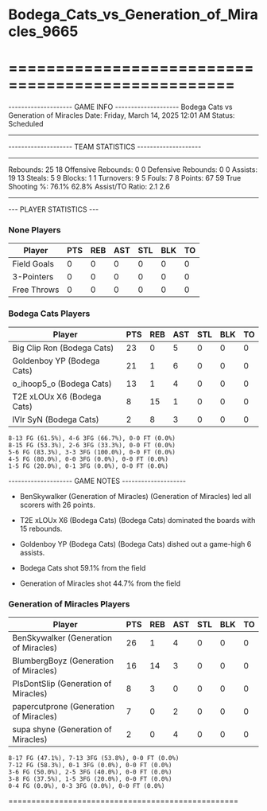 # Bodega_Cats_vs_Generation_of_Miracles_9665

==================================================
==================================================

-------------------- GAME INFO --------------------
Bodega Cats vs Generation of Miracles
Date: Friday, March 14, 2025 12:01 AM
Status: Scheduled

--------------------------------------------------

-------------------- TEAM STATISTICS --------------------

---------------------------------------------------------------------------
Rebounds:                 25                        18
Offensive Rebounds:       0                         0
Defensive Rebounds:       0                         0
Assists:                  19                        13
Steals:                   5                         9
Blocks:                   1                         1
Turnovers:                9                         5
Fouls:                    7                         8
Points:                   67                        59
True Shooting %:          76.1%                     62.8%
Assist/TO Ratio:          2.1                       2.6

--------------------------------------------------

--- PLAYER STATISTICS ---

### None Players

|Player|PTS|REB|AST|STL|BLK|TO|
|---|---|---|---|---|---|---|
|Field Goals|0|0|0|0|0|0|
|3-Pointers|0|0|0|0|0|0|
|Free Throws|0|0|0|0|0|0|

### Bodega Cats Players

|Player|PTS|REB|AST|STL|BLK|TO|
|---|---|---|---|---|---|---|
|Big Clip Ron (Bodega Cats)|23|0|5|0|0|0|
|Goldenboy YP (Bodega Cats)|21|1|6|0|0|0|
|o_ihoop5_o (Bodega Cats)|13|1|4|0|0|0|
|T2E xLOUx X6 (Bodega Cats)|8|15|1|0|0|0|
|IVIr SyN (Bodega Cats)|2|8|3|0|0|0|

```
8-13 FG (61.5%), 4-6 3FG (66.7%), 0-0 FT (0.0%)
8-15 FG (53.3%), 2-6 3FG (33.3%), 0-0 FT (0.0%)
5-6 FG (83.3%), 3-3 3FG (100.0%), 0-0 FT (0.0%)
4-5 FG (80.0%), 0-0 3FG (0.0%), 0-0 FT (0.0%)
1-5 FG (20.0%), 0-1 3FG (0.0%), 0-0 FT (0.0%)
```

-------------------- GAME NOTES --------------------

* BenSkywalker (Generation of Miracles) (Generation of Miracles) led all scorers with 26 points.
* T2E xLOUx X6 (Bodega Cats) (Bodega Cats) dominated the boards with 15 rebounds.
* Goldenboy YP (Bodega Cats) (Bodega Cats) dished out a game-high 6 assists.

* Bodega Cats shot 59.1% from the field

* Generation of Miracles shot 44.7% from the field

### Generation of Miracles Players

|Player|PTS|REB|AST|STL|BLK|TO|
|---|---|---|---|---|---|---|
|BenSkywalker (Generation of Miracles)|26|1|4|0|0|0|
|BlumbergBoyz (Generation of Miracles)|16|14|3|0|0|0|
|PlsDontSlip (Generation of Miracles)|8|3|0|0|0|0|
|papercutprone (Generation of Miracles)|7|0|2|0|0|0|
|supa shyne (Generation of Miracles)|2|0|4|0|0|0|

```
8-17 FG (47.1%), 7-13 3FG (53.8%), 0-0 FT (0.0%)
7-12 FG (58.3%), 0-1 3FG (0.0%), 0-0 FT (0.0%)
3-6 FG (50.0%), 2-5 3FG (40.0%), 0-0 FT (0.0%)
3-8 FG (37.5%), 1-5 3FG (20.0%), 0-0 FT (0.0%)
0-4 FG (0.0%), 0-3 3FG (0.0%), 0-0 FT (0.0%)
```

==================================================
